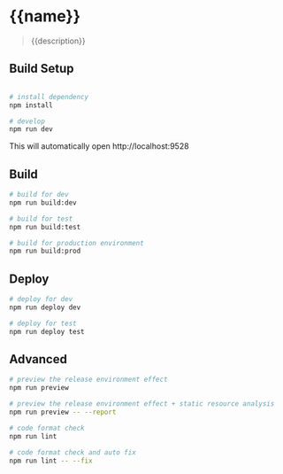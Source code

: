 # {{name}}

> {{description}}

## Build Setup


```bash

# install dependency
npm install

# develop
npm run dev
```

This will automatically open http://localhost:9528

## Build

```bash
# build for dev
npm run build:dev

# build for test
npm run build:test

# build for production environment
npm run build:prod
```

## Deploy

```bash
# deploy for dev
npm run deploy dev

# deploy for test
npm run deploy test

```

## Advanced

```bash
# preview the release environment effect
npm run preview

# preview the release environment effect + static resource analysis
npm run preview -- --report

# code format check
npm run lint

# code format check and auto fix
npm run lint -- --fix
```